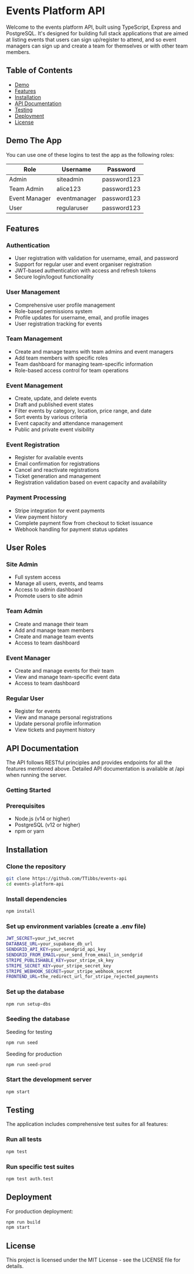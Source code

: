 # Events Platform API

Welcome to the events platform API, built using TypeScript, Express and PostgreSQL. It's designed for building full stack applications that are aimed at listing events that users can sign up/register to attend, and so event managers can sign up and create a team for themselves or with other team members.

## Table of Contents

- [Demo](#demo-the-app)
- [Features](#features)
- [Installation](#installation)
- [API Documentation](#api-documentation)
- [Testing](#testing)
- [Deployment](#deployment)
- [License](#license)

## Demo The App

You can use one of these logins to test the app as the following roles:

| Role          | Username     | Password    |
| ------------- | ------------ | ----------- |
| Admin         | siteadmin    | password123 |
| Team Admin    | alice123     | password123 |
| Event Manager | eventmanager | password123 |
| User          | regularuser  | password123 |

## Features

### Authentication

- User registration with validation for username, email, and password
- Support for regular user and event organiser registration
- JWT-based authentication with access and refresh tokens
- Secure login/logout functionality

### User Management

- Comprehensive user profile management
- Role-based permissions system
- Profile updates for username, email, and profile images
- User registration tracking for events

### Team Management

- Create and manage teams with team admins and event managers
- Add team members with specific roles
- Team dashboard for managing team-specific information
- Role-based access control for team operations

### Event Management

- Create, update, and delete events
- Draft and published event states
- Filter events by category, location, price range, and date
- Sort events by various criteria
- Event capacity and attendance management
- Public and private event visibility

### Event Registration

- Register for available events
- Email confirmation for registrations
- Cancel and reactivate registrations
- Ticket generation and management
- Registration validation based on event capacity and availability

### Payment Processing

- Stripe integration for event payments
- View payment history
- Complete payment flow from checkout to ticket issuance
- Webhook handling for payment status updates

## User Roles

### Site Admin

- Full system access
- Manage all users, events, and teams
- Access to admin dashboard
- Promote users to site admin

### Team Admin

- Create and manage their team
- Add and manage team members
- Create and manage team events
- Access to team dashboard

### Event Manager

- Create and manage events for their team
- View and manage team-specific event data
- Access to team dashboard

### Regular User

- Register for events
- View and manage personal registrations
- Update personal profile information
- View tickets and payment history

## API Documentation

The API follows RESTful principles and provides endpoints for all the features mentioned above. Detailed API documentation is available at /api when running the server.

### Getting Started

### Prerequisites

- Node.js (v14 or higher)
- PostgreSQL (v12 or higher)
- npm or yarn

## Installation

### Clone the repository

```bash
git clone https://github.com/TTibbs/events-api
cd events-platform-api
```

### Install dependencies

```bash
npm install
```

### Set up environment variables (create a .env file)

```bash
JWT_SECRET=your_jwt_secret
DATABASE_URL=your_supabase_db_url
SENDGRID_API_KEY=your_sendgrid_api_key
SENDGRID_FROM_EMAIL=your_send_from_email_in_sendgrid
STRIPE_PUBLISHABLE_KEY=your_stripe_sk_key
STRIPE_SECRET_KEY=your_stripe_secret_key
STRIPE_WEBHOOK_SECRET=your_stripe_webhook_secret
FRONTEND_URL=the_redirect_url_for_stripe_rejected_payments
```

### Set up the database

```bash
npm run setup-dbs
```

### Seeding the database

Seeding for testing

```bash
npm run seed
```

Seeding for production

```bash
npm run seed-prod
```

### Start the development server

```bash
npm start
```

## Testing

The application includes comprehensive test suites for all features:

### Run all tests

```bash
npm test
```

### Run specific test suites

```bash
npm test auth.test
```

## Deployment

For production deployment:

```bash
npm run build
npm start
```

## License

This project is licensed under the MIT License - see the LICENSE file for details.

